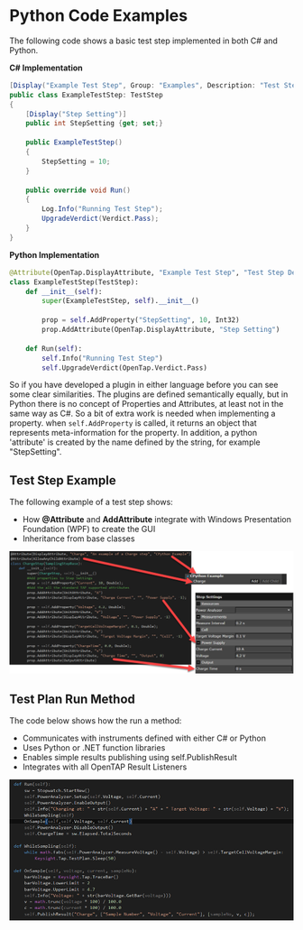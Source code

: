 
# Python Code Examples
The following code shows a basic test step implemented in both C# and Python.

**C# Implementation** 

```cs
[Display("Example Test Step", Group: "Examples", Description: "Test Step Description")]
public class ExampleTestStep: TestStep
{
	[Display("Step Setting")]
	public int StepSetting {get; set;}
	
	public ExampleTestStep()
	{
		StepSetting = 10;
	}

	public override void Run()
	{
		Log.Info("Running Test Step");
		UpgradeVerdict(Verdict.Pass);
	}
}

```

**Python Implementation**

```py
@Attribute(OpenTap.DisplayAttribute, "Example Test Step", "Test Step Description", "Examples")
class ExampleTestStep(TestStep):
	def __init__(self):
		super(ExampleTestStep, self).__init__()

		prop = self.AddProperty("StepSetting", 10, Int32)
		prop.AddAttribute(OpenTap.DisplayAttribute, "Step Setting")

	def Run(self):
		self.Info("Running Test Step")
		self.UpgradeVerdict(OpenTap.Verdict.Pass)
```

So if you have developed a plugin in either language before you can see some clear similarities. 
The plugins are defined semantically equally, but in Python there is no concept of Properties and Attributes,
at least not in the same way as C#. So a bit of extra work is needed when implementing a property.
when ```self.AddProperty``` is called, it returns an object that represents meta-information for the property.
In addition, a python 'attribute' is created by the name defined by the string, for example "StepSetting".



## Test Step Example
The following example of a test step shows:

- How **@Attribute** and **AddAttribute** integrate with Windows Presentation Foundation (WPF) to create the GUI 
- Inheritance from base classes

![](Images/python_code_example.png) 

## Test Plan Run Method
The code below shows how the run a method:

- Communicates with instruments defined with either C# or Python 
- Uses Python or .NET function libraries 
- Enables simple results publishing using self.PublishResult 
- Integrates with all OpenTAP Result Listeners 

![](Images/python_test_execute75.png)
